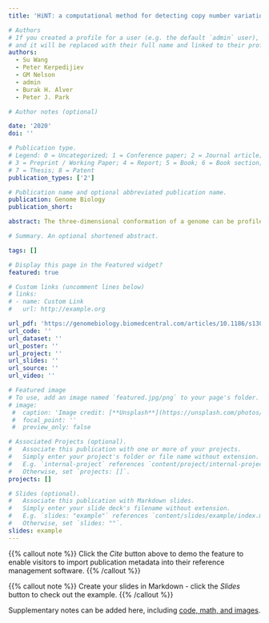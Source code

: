 ```yaml
---
title: 'HiNT: a computational method for detecting copy number variations and translocations from {Hi}-{C} data'

# Authors
# If you created a profile for a user (e.g. the default `admin` user), write the username (folder name) here
# and it will be replaced with their full name and linked to their profile.
authors:
  - Su Wang
  - Peter Kerpedijiev
  - GM Nelson
  - admin
  - Burak H. Alver
  - Peter J. Park

# Author notes (optional)

date: '2020'
doi: ''

# Publication type.
# Legend: 0 = Uncategorized; 1 = Conference paper; 2 = Journal article;
# 3 = Preprint / Working Paper; 4 = Report; 5 = Book; 6 = Book section;
# 7 = Thesis; 8 = Patent
publication_types: ['2']

# Publication name and optional abbreviated publication name.
publication: Genome Biology
publication_short:

abstract: The three-dimensional conformation of a genome can be profiled using Hi-C, a technique that combines chromatin conformation capture with high-throughput sequencing. However, structural variations often yield features that can be mistaken for chromosomal interactions. Here, we describe a computational method HiNT (Hi-C for copy Number variation and Translocation detection), which detects copy number variations and interchromosomal translocations within Hi-C data with breakpoints at single base-pair resolution. We demonstrate that HiNT outperforms existing methods on both simulated and real data. We also show that Hi-C can supplement whole-genome sequencing in structure variant detection by locating breakpoints in repetitive regions.

# Summary. An optional shortened abstract.

tags: []

# Display this page in the Featured widget?
featured: true

# Custom links (uncomment lines below)
# links:
# - name: Custom Link
#   url: http://example.org

url_pdf: 'https://genomebiology.biomedcentral.com/articles/10.1186/s13059-020-01986-5'
url_code: ''
url_dataset: ''
url_poster: ''
url_project: ''
url_slides: ''
url_source: ''
url_video: ''

# Featured image
# To use, add an image named `featured.jpg/png` to your page's folder.
# image:
 #  caption: 'Image credit: [**Unsplash**](https://unsplash.com/photos/pLCdAaMFLTE)'
 #  focal_point: ''
 #  preview_only: false

# Associated Projects (optional).
#   Associate this publication with one or more of your projects.
#   Simply enter your project's folder or file name without extension.
#   E.g. `internal-project` references `content/project/internal-project/index.md`.
#   Otherwise, set `projects: []`.
projects: []

# Slides (optional).
#   Associate this publication with Markdown slides.
#   Simply enter your slide deck's filename without extension.
#   E.g. `slides: "example"` references `content/slides/example/index.md`.
#   Otherwise, set `slides: ""`.
slides: example
---
```


{{% callout note %}}
Click the _Cite_ button above to demo the feature to enable visitors to import publication metadata into their reference management software.
{{% /callout %}}

{{% callout note %}}
Create your slides in Markdown - click the _Slides_ button to check out the example.
{{% /callout %}}

Supplementary notes can be added here, including [code, math, and images](https://wowchemy.com/docs/writing-markdown-latex/).
